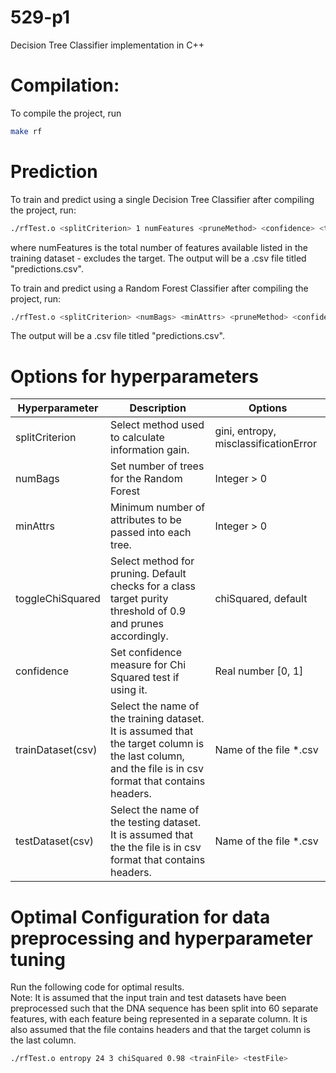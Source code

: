 # 529-p1
Decision Tree Classifier implementation in C++

# Compilation:
To compile the project, run  
``` bash
make rf
```

# Prediction
To train and predict using a single Decision Tree Classifier after compiling the project, run:  
``` bash
./rfTest.o <splitCriterion> 1 numFeatures <pruneMethod> <confidence> <trainDataset(csv)> <testDataset(csv)>
```
where numFeatures is the total number of features available listed in the training dataset - excludes the target. The output will be a .csv file titled "predictions.csv".

To train and predict using a Random Forest Classifier after compiling the project, run:
``` bash
./rfTest.o <splitCriterion> <numBags> <minAttrs> <pruneMethod> <confidence> <trainDataset(csv)> <testDataset(csv)>
```
The output will be a .csv file titled "predictions.csv".

# Options for hyperparameters
| Hyperparameter | Description | Options |  
| -------------- | ----------- | --------| 
| splitCriterion | Select method used to calculate information gain.| gini, entropy, misclassificationError |
| numBags | Set number of trees for the Random Forest| Integer > 0|
| minAttrs |  Minimum number of attributes to be passed into each tree. | Integer > 0|
| toggleChiSquared | Select method for pruning. Default checks for a class target purity threshold of 0.9 and prunes accordingly. | chiSquared, default |
| confidence | Set confidence measure for Chi Squared test if using it. | Real number [0, 1] |
| trainDataset(csv) | Select the name of the training dataset. It is assumed that the target column is the last column, and the file is in csv format that contains headers. | Name of the file *.csv |
| testDataset(csv) | Select the name of the testing dataset. It is assumed that the the file is in csv format that contains headers. | Name of the file *.csv |

# Optimal Configuration for data preprocessing and hyperparameter tuning
Run the following code for optimal results.  
Note: It is assumed that the input train and test datasets have been preprocessed such that the DNA sequence has been split into 60 separate features, with each feature being represented in a separate column. It is also assumed that the file contains headers and that the target column is the last column.  
``` bash
./rfTest.o entropy 24 3 chiSquared 0.98 <trainFile> <testFile> 
```